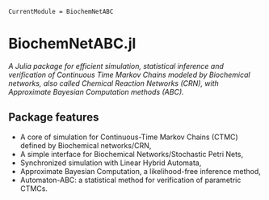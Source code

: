 
```@meta
CurrentModule = BiochemNetABC
```

# BiochemNetABC.jl

*A Julia package for efficient simulation, statistical inference and verification of Continuous Time Markov Chains 
modeled by Biochemical networks, also called Chemical Reaction Networks (CRN), with Approximate Bayesian Computation methods (ABC).*

## Package features

* A core of simulation for Continuous-Time Markov Chains (CTMC) defined by Biochemical networks/CRN,
* A simple interface for Biochemical Networks/Stochastic Petri Nets,
* Synchronized simulation with Linear Hybrid Automata,
* Approximate Bayesian Computation, a likelihood-free inference method,
* Automaton-ABC: a statistical method for verification of parametric CTMCs.

